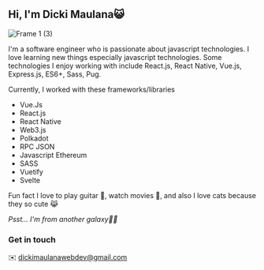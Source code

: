 ## Hi, I'm Dicki Maulana😺
![Frame 1 (3)](https://user-images.githubusercontent.com/67890542/135431992-6ce0332e-e62f-4e8e-9b40-4f708965f287.jpg)

I'm a software engineer who is passionate about javascript technologies. I love learning new things especially javascript technologies. Some technologies I enjoy working with include React.js, React Native, Vue.js, Express.js, ES6+, Sass, Pug.

Currently, I worked with these frameworks/libraries
- Vue.Js
- React.js
- React Native
- Web3.js
- Polkadot
- RPC JSON
- Javascript Ethereum
- SASS
- Vuetify
- Svelte

Fun fact
I love to play guitar 🎸, watch movies 🎥, and also I love cats because they so cute 😹

_Psst... I'm from another galaxy🌌😹_

### Get in touch
✉️ dickimaulanawebdev@gmail.com
